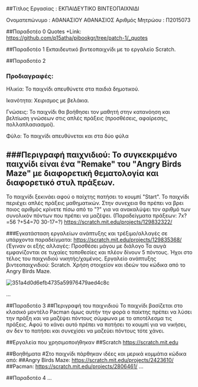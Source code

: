 ##Τίτλος Εργασίας : ΕΚΠΑΙΔΕΥΤΙΚΟ ΒΙΝΤΕΟΠΑΙΧΝΙΔΙ

Ονοματεπώνυμο : ΑΘΑΝΑΣΙΟΥ ΑΘΑΝΑΣΙΟΣ 
Αριθμός Μητρώου : Π2015073

##Παραδοτέο 0
Quotes
+Link: https://github.com/p15atha/pibookgr/tree/patch-1/_quotes

##Παραδοτέο 1
Εκπαιδευτικό βιντεοπαιχνίδι με το εργαλείο Scratch.

##Παραδοτέο 2
### Προδιαγραφές:
Ηλικία: Το παιχνίδι απευθύνετε στα παιδιά δημοτικού.

Ικανότητα: Χειρισμος με βελάκια.

Γνώσεις: Το παιχνίδι θα βοήθησει τον μαθητή στην κατανόηση και βελτίωση γνώσεων στις απλές πράξεις (προσθέσεις, αφαίρεσης,
πολλαπλασιασμοί).

Φύλο: Το παιχνίδι απευθύνεται και στα δύο φύλα

###Περιγραφή παιχνιδιού: Το συγκεκριμένο παιχνίδι είναι ένα "Remake" του "Angry Birds Maze" με διαφορετική θεματολογία και διαφορετικό στυλ πράξεων.
-
Το παιχνίδι ξεκινάει αφού ο παίχτης πατήσει το κουμπί "Start". Το παιχνίδι περιέχει 
απλές πράξεις μαθηματικών. Στην συνεχεια θα πρέπει να βρει
ποιος αριθμός κρίνετε πίσω από το "?" για να ανακαλύψει τον αριθμό των συνολικόν πόντων που πρέπει να μαζέψει.
(Παραδείγματα πράξεων: 7x?=56 ?+54=70 30-17=?) https://scratch.mit.edu/projects/129832322/

###Εγκατάσταση εργαλείων ανάπτυξης και τρέξιμο/αλλαγές σε υπάρχοντα παραδείγματα:  https://scratch.mit.edu/projects/129835368/ (Έγιναν οι εξής αλλαγές: Προσθέσει μάγου με διάλογο 
Τα αυγά εμφανίζονται σε τυχαίες τοποθεσίες και πλέον δίνουν 5 πόντους. Ήχοι στο τέλος του παιχνιδιού νικητής/χαμένος.
Εργαλείο ανάπτυξης βιντεοπαιχνιδιού: Scratch. Χρήση στοιχείον και ιδεών του κώδικα από το Angry Birds Maze.

![351a4d0d6efb4735a59976479aed4c8c](https://cloud.githubusercontent.com/assets/22691298/20122851/77bdaa32-a623-11e6-8c64-acd0d8243630.png)

...

##Παραδοτέο 3
##Περιγραφή του παιχνιδιού
Το παιχνίδι βασίζεται στο κλασικό μοντέλο Pacman όμως αυτήν την φορά ο παίκτης πρέπει να λύσει την πράξη και να μαζέψει
πόντους σύμφωνα με το αποτέλεσμα τις πράξεις. Αφού το κάνει αυτό πρέπει να πατήσει το κουμπί <Space> για να νικήσει, αν δεν το πατήσει
και συνεχίσει να μαζεύει πόντους τότε χάνει.

##Εργαλεία που χρησιμοποιήθηκαν
##Scratch https://scratch.mit.edu

##Βοηθήματα
#Στο παιχνίδι πάρθηκαν ιδέες και μερικά κομμάτια κώδικα από:
##Angry Birds Maze: https://scratch.mit.edu/projects/2423610/
##Pacman: https://scratch.mit.edu/projects/2806461/
...

##Παραδοτέο 4
...
